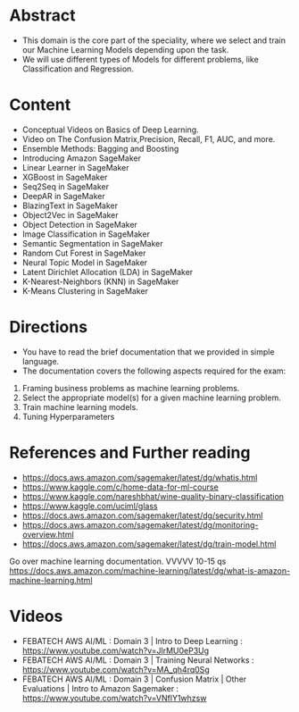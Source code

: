 # Abstract

* This domain is the core part of the speciality, where we select and train our Machine Learning Models depending upon the task.
* We will use different types of Models for different problems, like Classification and Regression.

# Content

* Conceptual Videos on Basics of Deep Learning.
* Video on The Confusion Matrix,Precision, Recall, F1, AUC, and more.
* Ensemble Methods: Bagging and Boosting
* Introducing Amazon SageMaker
* Linear Learner in SageMaker
* XGBoost in SageMaker
* Seq2Seq in SageMaker
* DeepAR in SageMaker
* BlazingText in SageMaker
* Object2Vec in SageMaker
* Object Detection in SageMaker
* Image Classification in SageMaker
* Semantic Segmentation in SageMaker
* Random Cut Forest in SageMaker
* Neural Topic Model in SageMaker
* Latent Dirichlet Allocation (LDA) in SageMaker
* K-Nearest-Neighbors (KNN) in SageMaker
* K-Means Clustering in SageMaker

# Directions

* You have to read the brief documentation that we provided in simple language.
* The documentation covers the following aspects required for the exam:
1. Framing business problems as machine learning problems.
2. Select the appropriate model(s) for a given machine learning problem.
3. Train machine learning models.
4. Tuning Hyperparameters

# References and Further reading

* https://docs.aws.amazon.com/sagemaker/latest/dg/whatis.html
* https://www.kaggle.com/c/home-data-for-ml-course
* https://www.kaggle.com/nareshbhat/wine-quality-binary-classification
* https://www.kaggle.com/uciml/glass
* https://docs.aws.amazon.com/sagemaker/latest/dg/security.html
* https://docs.aws.amazon.com/sagemaker/latest/dg/monitoring-overview.html
* https://docs.aws.amazon.com/sagemaker/latest/dg/train-model.html

Go over machine learning documentation. VVVVV 10-15 qs
https://docs.aws.amazon.com/machine-learning/latest/dg/what-is-amazon-machine-learning.html

# Videos 

* FEBATECH AWS AI/ML : Domain 3 | Intro to Deep Learning : https://www.youtube.com/watch?v=JlrMU0eP3Ug
* FEBATECH AWS AI/ML : Domain 3 | Training Neural Networks : https://www.youtube.com/watch?v=MA_qh4rq0Sg
* FEBATECH AWS AI/ML : Domain 3 | Confusion Matrix | Other Evaluations | Intro to Amazon Sagemaker  :  https://www.youtube.com/watch?v=VNflY1whzsw


